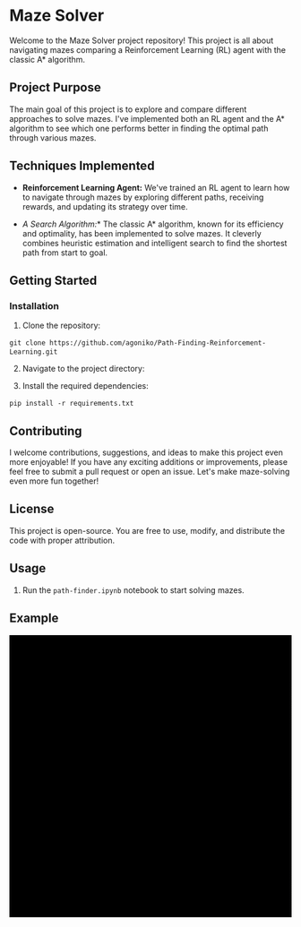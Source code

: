 # Maze Solver

Welcome to the Maze Solver project repository! This project is all about navigating mazes comparing a Reinforcement Learning (RL) agent with the classic A* algorithm.

## Project Purpose

The main goal of this project is to explore and compare different approaches to solve mazes. I've implemented both an RL agent and the A* algorithm to see which one performs better in finding the optimal path through various mazes.

## Techniques Implemented

- **Reinforcement Learning Agent:** We've trained an RL agent to learn how to navigate through mazes by exploring different paths, receiving rewards, and updating its strategy over time.

- **A* Search Algorithm:** The classic A* algorithm, known for its efficiency and optimality, has been implemented to solve mazes. It cleverly combines heuristic estimation and intelligent search to find the shortest path from start to goal.

## Getting Started

### Installation

1. Clone the repository:
```shell
git clone https://github.com/agoniko/Path-Finding-Reinforcement-Learning.git
```
2. Navigate to the project directory:

3. Install the required dependencies:
```
pip install -r requirements.txt
```

## Contributing

I welcome contributions, suggestions, and ideas to make this project even more enjoyable! If you have any exciting additions or improvements, please feel free to submit a pull request or open an issue. Let's make maze-solving even more fun together!

## License

This project is open-source. You are free to use, modify, and distribute the code with proper attribution.
## Usage
1. Run the ```path-finder.ipynb``` notebook to start solving mazes.

## Example
![RL vs A* path finding](./game.gif)